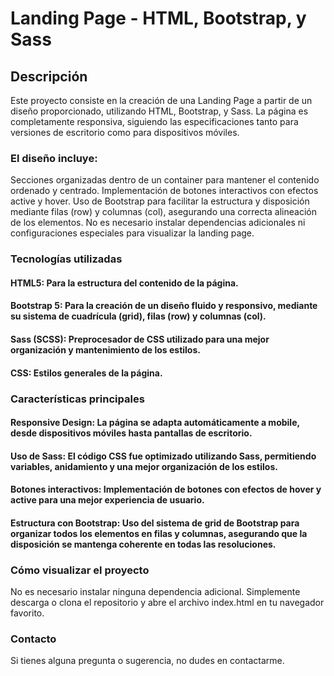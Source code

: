

# Landing Page - HTML, Bootstrap, y Sass
## Descripción
Este proyecto consiste en la creación de una Landing Page a partir de un diseño proporcionado, utilizando HTML, Bootstrap, y Sass. La página es completamente responsiva, siguiendo las especificaciones tanto para versiones de escritorio como para dispositivos móviles.

### El diseño incluye:

Secciones organizadas dentro de un container para mantener el contenido ordenado y centrado.
Implementación de botones interactivos con efectos active y hover.
Uso de Bootstrap para facilitar la estructura y disposición mediante filas (row) y columnas (col), asegurando una correcta alineación de los elementos.
No es necesario instalar dependencias adicionales ni configuraciones especiales para visualizar la landing page.

### Tecnologías utilizadas
#### HTML5: Para la estructura del contenido de la página.
#### Bootstrap 5: Para la creación de un diseño fluido y responsivo, mediante su sistema de cuadrícula (grid), filas (row) y columnas (col).
#### Sass (SCSS): Preprocesador de CSS utilizado para una mejor organización y mantenimiento de los estilos.
#### CSS: Estilos generales de la página.
### Características principales
#### Responsive Design: La página se adapta automáticamente a mobile, desde dispositivos móviles hasta pantallas de escritorio.
#### Uso de Sass: El código CSS fue optimizado utilizando Sass, permitiendo variables, anidamiento y una mejor organización de los estilos.
#### Botones interactivos: Implementación de botones con efectos de hover y active para una mejor experiencia de usuario.
#### Estructura con Bootstrap: Uso del sistema de grid de Bootstrap para organizar todos los elementos en filas y columnas, asegurando que la disposición se mantenga coherente en todas las resoluciones.
### Cómo visualizar el proyecto
No es necesario instalar ninguna dependencia adicional. Simplemente descarga o clona el repositorio y abre el archivo index.html en tu navegador favorito.
### Contacto
Si tienes alguna pregunta o sugerencia, no dudes en contactarme.
